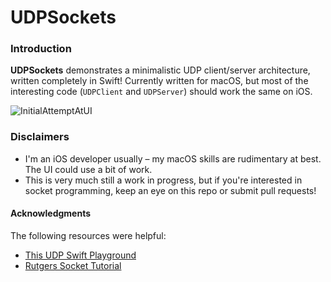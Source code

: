 # UDPSockets

### Introduction
**UDPSockets** demonstrates a minimalistic UDP client/server architecture, written completely in Swift! Currently written for macOS, but most of the interesting code (`UDPClient` and `UDPServer`) should work the same on iOS.

![InitialAttemptAtUI](https://user-images.githubusercontent.com/8572410/35202191-fee5789e-fed5-11e7-8059-40d6d09dcf68.gif)

### Disclaimers
* I'm an iOS developer usually – my macOS skills are rudimentary at best. The UI could use a bit of work.
* This is very much still a work in progress, but if you're interested in socket programming, keep an eye on this repo or submit pull requests!


#### Acknowledgments
The following resources were helpful:
* [This UDP Swift Playground](https://gist.github.com/NeoTeo/b6195efb779d925fd7b8)
* [Rutgers Socket Tutorial](https://www.cs.rutgers.edu/~pxk/417/notes/sockets/udp.html)
